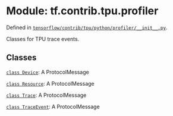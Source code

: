 <div itemscope itemtype="http://developers.google.com/ReferenceObject">
<meta itemprop="name" content="tf.contrib.tpu.profiler" />
<meta itemprop="path" content="Stable" />
</div>

# Module: tf.contrib.tpu.profiler



Defined in [`tensorflow/contrib/tpu/python/profiler/__init__.py`](https://www.tensorflow.org/code/tensorflow/contrib/tpu/python/profiler/__init__.py).

Classes for TPU trace events.

## Classes

[`class Device`](../../../tf/contrib/tpu/profiler/Device.md): A ProtocolMessage

[`class Resource`](../../../tf/contrib/tpu/profiler/Resource.md): A ProtocolMessage

[`class Trace`](../../../tf/contrib/tpu/profiler/Trace.md): A ProtocolMessage

[`class TraceEvent`](../../../tf/contrib/tpu/profiler/TraceEvent.md): A ProtocolMessage

